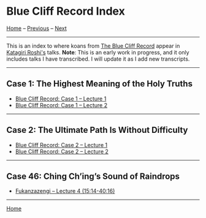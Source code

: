<a name="0"></a>
# Blue Cliff Record Index

[Home](index#BCR) – [Previous](dogen#0) – [Next](resources#0)

---
This is an index to where koans from [The Blue Cliff Record](glossary#blue-cliff-record) appear in [Katagiri Roshi's](glossary#katagiri) talks. **Note**: This is an early work in progress, and it only includes talks I have transcribed. I will update it as I add new transcripts.

---
<a name="case-1"></a>
## Case 1: The Highest Meaning of the Holy Truths

- [Blue Cliff Record: Case 1 – Lecture 1](1979-11-17-BlueCliffRecordCase1Lecture1#0)
- [Blue Cliff Record: Case 1 – Lecture 2](1979-11-18-BlueCliffRecordCase1Lecture2#0)

---
<a name="case-2"></a>
## Case 2: The Ultimate Path Is Without Difficulty

- [Blue Cliff Record: Case 2 – Lecture 1](1980-01-19-BlueCliffRecordCase2Lecture1#0)
- [Blue Cliff Record: Case 2 – Lecture 2](1979-11-18-BlueCliffRecordCase1Lecture2#0)

---
<a name="case-46"></a>
## Case 46: Ching Ch’ing’s Sound of Raindrops

- [Fukanzazengi – Lecture 4 (15:14-40:16)](1979-06-12-Fukanzazengi-Lecture4#1514)

---
[Home](index#BCR)
